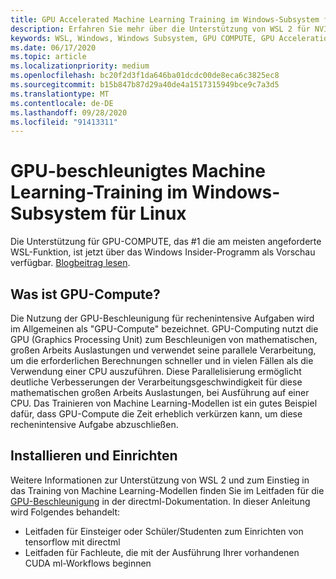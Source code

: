 ```yaml
---
title: GPU Accelerated Machine Learning Training im Windows-Subsystem für Linux
description: Erfahren Sie mehr über die Unterstützung von WSL 2 für NVIDIA CUDA, directml, tensorflow und pytorch.
keywords: WSL, Windows, Windows Subsystem, GPU COMPUTE, GPU Acceleration, NVIDIA, CUDA, directml, tensorflow, pytorch, NVIDIA CUDA Preview, GPU Driver, NVIDIA Container Toolkit, docker
ms.date: 06/17/2020
ms.topic: article
ms.localizationpriority: medium
ms.openlocfilehash: bc20f2d3f1da646ba01dcdc00de8eca6c3825ec8
ms.sourcegitcommit: b15b847b87d29a40de4a1517315949bce9c7a3d5
ms.translationtype: MT
ms.contentlocale: de-DE
ms.lasthandoff: 09/28/2020
ms.locfileid: "91413311"
---
```

# <a name="gpu-accelerated-machine-learning-training-in-the-windows-subsystem-for-linux"></a>GPU-beschleunigtes Machine Learning-Training im Windows-Subsystem für Linux

Die Unterstützung für GPU-COMPUTE, das #1 die am meisten angeforderte WSL-Funktion, ist jetzt über das Windows Insider-Programm als Vorschau verfügbar. [Blogbeitrag lesen](https://blogs.windows.com/windowsdeveloper/?p=55781).

## <a name="what-is-gpu-compute"></a>Was ist GPU-Compute?

Die Nutzung der GPU-Beschleunigung für rechenintensive Aufgaben wird im Allgemeinen als "GPU-Compute" bezeichnet. GPU-Computing nutzt die GPU (Graphics Processing Unit) zum Beschleunigen von mathematischen, großen Arbeits Auslastungen und verwendet seine parallele Verarbeitung, um die erforderlichen Berechnungen schneller und in vielen Fällen als die Verwendung einer CPU auszuführen. Diese Parallelisierung ermöglicht deutliche Verbesserungen der Verarbeitungsgeschwindigkeit für diese mathematischen großen Arbeits Auslastungen, bei Ausführung auf einer CPU. Das Trainieren von Machine Learning-Modellen ist ein gutes Beispiel dafür, dass GPU-Compute die Zeit erheblich verkürzen kann, um diese rechenintensive Aufgabe abzuschließen.

## <a name="install-and-set-up"></a>Installieren und Einrichten

Weitere Informationen zur Unterstützung von WSL 2 und zum Einstieg in das Training von Machine Learning-Modellen finden Sie im Leitfaden für die [GPU-Beschleunigung](/windows/win32/direct3d12/gpu-accelerated-training) in der directml-Dokumentation. In dieser Anleitung wird Folgendes behandelt:

* Leitfaden für Einsteiger oder Schüler/Studenten zum Einrichten von tensorflow mit directml
* Leitfaden für Fachleute, die mit der Ausführung Ihrer vorhandenen CUDA ml-Workflows beginnen